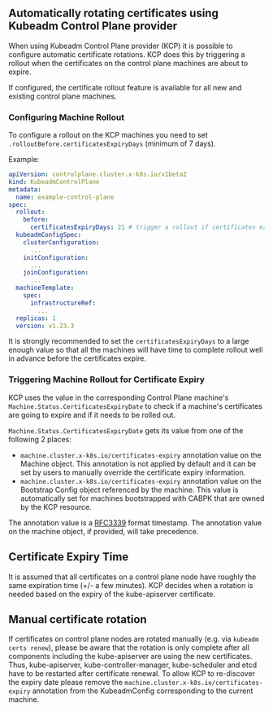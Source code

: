 ## Automatically rotating certificates using Kubeadm Control Plane provider

When using Kubeadm Control Plane provider (KCP) it is possible to configure automatic certificate rotations. KCP does this by triggering a rollout when the certificates on the control plane machines are about to expire.

If configured, the certificate rollout feature is available for all new and existing control plane machines.

### Configuring Machine Rollout

To configure a rollout on the KCP machines you need to set `.rolloutBefore.certificatesExpiryDays` (minimum of 7 days).  

Example: 
```yaml
apiVersion: controlplane.cluster.x-k8s.io/v1beta2
kind: KubeadmControlPlane
metadata:
  name: example-control-plane
spec:
  rollout:
    before:
      certificatesExpiryDays: 21 # trigger a rollout if certificates expire within 21 days
  kubeadmConfigSpec:
    clusterConfiguration:
      ...
    initConfiguration:
      ...
    joinConfiguration:
      ...
  machineTemplate:
    spec:
      infrastructureRef:
        ...
  replicas: 1
  version: v1.23.3
``` 

It is strongly recommended to set the `certificatesExpiryDays` to a large enough value so that all the machines will have time to complete rollout well in advance before the certificates expire.

### Triggering Machine Rollout for Certificate Expiry

KCP uses the value in the corresponding Control Plane machine's `Machine.Status.CertificatesExpiryDate` to check if a machine's certificates are going to expire and if it needs to be rolled out.  

`Machine.Status.CertificatesExpiryDate` gets its value from one of the following 2 places:

* `machine.cluster.x-k8s.io/certificates-expiry` annotation value on the Machine object. This annotation is not applied by default and it can be set by users to manually override the certificate expiry information.
* `machine.cluster.x-k8s.io/certificates-expiry` annotation value on the Bootstrap Config object referenced by the machine. This value is automatically set for machines bootstrapped with CABPK that are owned by the KCP resource.

The annotation value is a [RFC3339] format timestamp. The annotation value on the machine object, if provided, will take precedence.  

<aside class="note warning">

<h1>Certificate Expiry Time</h1>

It is assumed that all certificates on a control plane node have roughly the same expiration time (+/- a few minutes). KCP decides when a rotation is needed based on the expiry of the kube-apiserver certificate.

</aside>

<aside class="note warning">

<h1>Manual certificate rotation</h1>

If certificates on control plane nodes are rotated manually (e.g. via `kubeadm certs renew`), please be aware that the rotation is only
complete after all components including the kube-apiserver are using the new certificates. Thus, kube-apiserver, kube-controller-manager, kube-scheduler and etcd have to be restarted after certificate renewal.
To allow KCP to re-discover the expiry date please remove the `machine.cluster.x-k8s.io/certificates-expiry` annotation from the
KubeadmConfig corresponding to the current machine.

</aside>

<!-- links -->
[RFC3339]: https://www.ietf.org/rfc/rfc3339.txt
